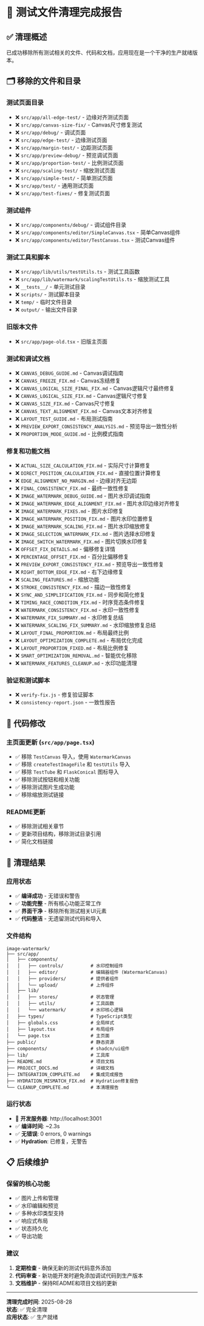 # 🧹 测试文件清理完成报告

## ✅ 清理概述

已成功移除所有测试相关的文件、代码和文档，应用现在是一个干净的生产就绪版本。

## 🗂️ 移除的文件和目录

### 测试页面目录
- ❌ `src/app/all-edge-test/` - 边缘对齐测试页面
- ❌ `src/app/canvas-size-fix/` - Canvas尺寸修复测试
- ❌ `src/app/debug/` - 调试页面
- ❌ `src/app/edge-test/` - 边缘测试页面
- ❌ `src/app/margin-test/` - 边距测试页面
- ❌ `src/app/preview-debug/` - 预览调试页面
- ❌ `src/app/proportion-test/` - 比例测试页面
- ❌ `src/app/scaling-test/` - 缩放测试页面
- ❌ `src/app/simple-test/` - 简单测试页面
- ❌ `src/app/test/` - 通用测试页面
- ❌ `src/app/test-fixes/` - 修复测试页面

### 测试组件
- ❌ `src/app/components/debug/` - 调试组件目录
- ❌ `src/app/components/editor/SimpleCanvas.tsx` - 简单Canvas组件
- ❌ `src/app/components/editor/TestCanvas.tsx` - 测试Canvas组件

### 测试工具和脚本
- ❌ `src/app/lib/utils/testUtils.ts` - 测试工具函数
- ❌ `src/app/lib/watermark/scalingTestUtils.ts` - 缩放测试工具
- ❌ `__tests__/` - 单元测试目录
- ❌ `scripts/` - 测试脚本目录
- ❌ `temp/` - 临时文件目录
- ❌ `output/` - 输出文件目录

### 旧版本文件
- ❌ `src/app/page-old.tsx` - 旧版主页面

### 测试和调试文档
- ❌ `CANVAS_DEBUG_GUIDE.md` - Canvas调试指南
- ❌ `CANVAS_FREEZE_FIX.md` - Canvas冻结修复
- ❌ `CANVAS_LOGICAL_SIZE_FINAL_FIX.md` - Canvas逻辑尺寸最终修复
- ❌ `CANVAS_LOGICAL_SIZE_FIX.md` - Canvas逻辑尺寸修复
- ❌ `CANVAS_SIZE_FIX.md` - Canvas尺寸修复
- ❌ `CANVAS_TEXT_ALIGNMENT_FIX.md` - Canvas文本对齐修复
- ❌ `LAYOUT_TEST_GUIDE.md` - 布局测试指南
- ❌ `PREVIEW_EXPORT_CONSISTENCY_ANALYSIS.md` - 预览导出一致性分析
- ❌ `PROPORTION_MODE_GUIDE.md` - 比例模式指南

### 修复和功能文档
- ❌ `ACTUAL_SIZE_CALCULATION_FIX.md` - 实际尺寸计算修复
- ❌ `DIRECT_POSITION_CALCULATION_FIX.md` - 直接位置计算修复
- ❌ `EDGE_ALIGNMENT_NO_MARGIN.md` - 边缘对齐无边距
- ❌ `FINAL_CONSISTENCY_FIX.md` - 最终一致性修复
- ❌ `IMAGE_WATERMARK_DEBUG_GUIDE.md` - 图片水印调试指南
- ❌ `IMAGE_WATERMARK_EDGE_ALIGNMENT_FIX.md` - 图片水印边缘对齐修复
- ❌ `IMAGE_WATERMARK_FIXES.md` - 图片水印修复
- ❌ `IMAGE_WATERMARK_POSITION_FIX.md` - 图片水印位置修复
- ❌ `IMAGE_WATERMARK_SCALING_FIX.md` - 图片水印缩放修复
- ❌ `IMAGE_SELECTION_WATERMARK_FIX.md` - 图片选择水印修复
- ❌ `IMAGE_SWITCH_WATERMARK_FIX.md` - 图片切换水印修复
- ❌ `OFFSET_FIX_DETAILS.md` - 偏移修复详情
- ❌ `PERCENTAGE_OFFSET_FIX.md` - 百分比偏移修复
- ❌ `PREVIEW_EXPORT_CONSISTENCY_FIX.md` - 预览导出一致性修复
- ❌ `RIGHT_BOTTOM_EDGE_FIX.md` - 右下边缘修复
- ❌ `SCALING_FEATURES.md` - 缩放功能
- ❌ `STROKE_CONSISTENCY_FIX.md` - 描边一致性修复
- ❌ `SYNC_AND_SIMPLIFICATION_FIX.md` - 同步和简化修复
- ❌ `TIMING_RACE_CONDITION_FIX.md` - 时序竞态条件修复
- ❌ `WATERMARK_CONSISTENCY_FIX.md` - 水印一致性修复
- ❌ `WATERMARK_FIX_SUMMARY.md` - 水印修复总结
- ❌ `WATERMARK_SCALING_FIX_SUMMARY.md` - 水印缩放修复总结
- ❌ `LAYOUT_FINAL_PROPORTION.md` - 布局最终比例
- ❌ `LAYOUT_OPTIMIZATION_COMPLETE.md` - 布局优化完成
- ❌ `LAYOUT_PROPORTION_FIXED.md` - 布局比例修复
- ❌ `SMART_OPTIMIZATION_REMOVAL.md` - 智能优化移除
- ❌ `WATERMARK_FEATURES_CLEANUP.md` - 水印功能清理

### 验证和测试脚本
- ❌ `verify-fix.js` - 修复验证脚本
- ❌ `consistency-report.json` - 一致性报告

## 🔧 代码修改

### 主页面更新 (`src/app/page.tsx`)
- ✅ 移除 `TestCanvas` 导入，使用 `WatermarkCanvas`
- ✅ 移除 `createTestImageFile` 和 `testUtils` 导入
- ✅ 移除 `TestTube` 和 `FlaskConical` 图标导入
- ✅ 移除测试按钮和相关功能
- ✅ 移除测试图片生成功能
- ✅ 移除缩放测试链接

### README更新
- ✅ 移除测试相关章节
- ✅ 更新项目结构，移除测试目录引用
- ✅ 简化文档链接

## 🎯 清理结果

### 应用状态
- ✅ **编译成功** - 无错误和警告
- ✅ **功能完整** - 所有核心功能正常工作
- ✅ **界面干净** - 移除所有测试相关UI元素
- ✅ **代码整洁** - 无遗留测试代码和导入

### 文件结构
```
image-watermark/
├── src/app/
│   ├── components/
│   │   ├── controls/          # 水印控制组件
│   │   ├── editor/            # 编辑器组件 (WatermarkCanvas)
│   │   ├── providers/         # 提供者组件
│   │   └── upload/            # 上传组件
│   ├── lib/
│   │   ├── stores/            # 状态管理
│   │   ├── utils/             # 工具函数
│   │   └── watermark/         # 水印核心逻辑
│   ├── types/                 # TypeScript类型
│   ├── globals.css            # 全局样式
│   ├── layout.tsx             # 布局组件
│   └── page.tsx               # 主页面
├── public/                    # 静态资源
├── components/                # shadcn/ui组件
├── lib/                       # 工具库
├── README.md                  # 项目文档
├── PROJECT_DOCS.md            # 详细文档
├── INTEGRATION_COMPLETE.md    # 集成完成报告
├── HYDRATION_MISMATCH_FIX.md  # Hydration修复报告
└── CLEANUP_COMPLETE.md        # 本清理报告
```

### 运行状态
- 🚀 **开发服务器**: http://localhost:3001
- ✅ **编译时间**: ~2.3s
- ✅ **无错误**: 0 errors, 0 warnings
- ✅ **Hydration**: 已修复，无警告

## 📋 后续维护

### 保留的核心功能
- ✅ 图片上传和管理
- ✅ 水印编辑和预览
- ✅ 多种水印类型支持
- ✅ 响应式布局
- ✅ 状态持久化
- ✅ 导出功能

### 建议
1. **定期检查** - 确保无新的测试代码意外添加
2. **代码审查** - 新功能开发时避免添加调试代码到生产版本
3. **文档维护** - 保持README和项目文档的更新

---

**清理完成时间**: 2025-08-28  
**状态**: ✅ 完全清理  
**应用状态**: ✅ 生产就绪
